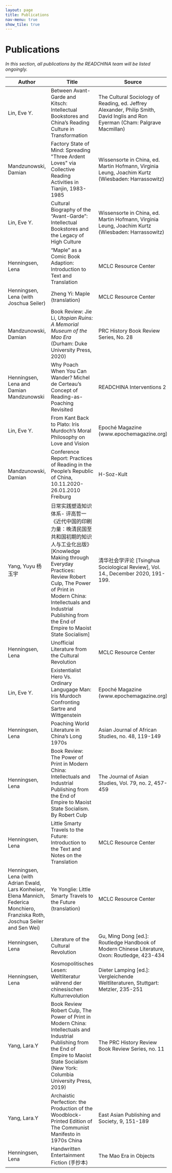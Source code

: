 ```yaml
---
layout: page
title: Publications
nav-menu: true
show_tile: true
---
```

# Publications
*In this section, all publications by the READCHINA team will be listed ongoingly.*

<!-- Please use a unified citation style  -->

<div class="table-wrapper">
	<table>
		<thead>
			<tr>
				<th>Author</th>
				<th>Title</th>
				<th>Source</th>
				<th>Date</th>
				<th>DOI / Link</th>
			</tr>
		</thead>
		<tbody>
		<tr>
			<td>Lin, Eve Y.</td>
			<td>Between Avant-Garde and Kitsch: Intellectual Bookstores and China’s Reading Culture in Transformation</td>
			<td>The Cultural Sociology of Reading, ed. Jeffrey Alexander, Philip Smith, David Inglis and Ron Eyerman (Cham: Palgrave Macmillan)              
			<td>forthcoming 2022</td>
			<td></td>
		</tr>
		<tr>
			<td>Mandzunowski, Damian</td>
			<td>Factory State of Mind: Spreading "Three Ardent Loves" via Collective Reading Activities in Tianjin, 1983-1985</td>
			<td>Wissensorte in China, ed. Martin Hofmann, Virginia Leung, Joachim Kurtz (Wiesbaden: Harrassowitz)</td>
			<td>forthcoming 2022</td>
			<td></td>
		</tr>
		<tr>
			<td>Lin, Eve Y.</td>
			<td>Cultural Biography of the “Avant-Garde”: Intellectual Bookstores and the Legacy of High Culture</td>
			<td>Wissensorte in China, ed. Martin Hofmann, Virginia Leung, Joachim Kurtz (Wiesbaden: Harrassowitz)</td>
			<td>forthcoming 2022</td>
			<td></td>
		</tr>
		<tr>
				<td>Henningsen, Lena</td>
				<td>“Maple” as a Comic Book Adaption: Introduction to Text and Translation</td>
				<td>MCLC Resource Center</td>
				<td>2021-07-26</td>
				<td><a href="https://u.osu.edu/mclc/online-series/maple-intro/" target="_blank"
						rel="noopener noreferrer">LINK</a></td>
			</tr>
			<tr>
				<td>Henningsen, Lena (with Joschua Seiler)</td>
				<td>Zheng Yi: Maple (translation)</td>
				<td>MCLC Resource Center</td>
				<td>2021-07-26</td>
				<td><a href="https://u.osu.edu/mclc/online-series/maple/" target="_blank"
						rel="noopener noreferrer">LINK</a></td>
			</tr>
			<tr>
				<td>Mandzunowski, Damian</td>
				<td>Book Review: Jie Li, <i>Utopian Ruins: A Memorial Museum of the Mao Era</i> (Durham: Duke University
					Press, 2020)</td>
				<td>PRC History Book Review Series, No. 28</td>
				<td>2021-07-12</td>
				<td><a href="http://prchistory.org/wp-content/uploads/2021/07/Jie_Li_review.pdf" target="_blank"
						rel="noopener noreferrer">LINK</a></td>
			</tr>
			<tr>
				<td>Henningsen, Lena and Damian Mandzunowski</td>
				<td>Why Poach When You Can Wander? Michel de Certeau’s Concept of Reading-as-Poaching Revisited</td>
				<td>READCHINA Interventions 2</td>
				<td>2021-05-04</td>
				<td><a href="https://readchina.github.io/interventions/poaching.html" target="_blank"
						rel="noopener noreferrer">LINK</a></td>
			</tr>
			<tr>
				<td>Lin, Eve Y.</td>
				<td>From Kant Back to Plato: Iris Murdoch’s Moral Philosophy on Love and Vision</td>
				<td>Epoché Magazine (www.epochemagazine.org)</td>
				<td>2021-5</td>
				<td><a href="https://epochemagazine.org/40/from-kant-back-to-plato-iris-murdochs-moral-philosophy-on-love-and-vision/" target="_blank" rel="noopener noreferrer">LINK</a></td>
			</tr>
			<tr>
				<td>Mandzunowski, Damian</td>
				<td>Conference Report: Practices of Reading in the People’s Republic of China, 10.11.2020-26.01.2010 Freiburg</td>
				<td>H-Soz-Kult</td>
				<td>2021-03-26</td>
				<td><a href="https://www.hsozkult.de/conferencereport/id/tagungsberichte-8901" target="_blank"
						rel="noopener noreferrer">LINK</a></td>
			</tr>
			<tr>
				<td>Yang, Yuyu 杨玉宇</td>
				<td>日常实践塑造知识体系- 评高哲一《近代中国的印刷力量：晚清民国至共和国初期的知识人与工业化出版》[Knowledge Making through Everyday Practices:
					Review Robert Culp, The Power of Print in Modern China: Intellectuals and Industrial Publishing from
					the End of Empire to Maoist State Socialism]</td>
				<td>清华社会学评论 [Tsinghua Sociological Review], Vol. 14., December 2020, 191-199.</td>
				<td>2020-12</td>
				<td><a href="https://mall.cnki.net/magazine/article/QHSP202002010.htm" target="_blank"
					rel="noopener noreferrer">LINK</a></td>
			</tr>
			<tr>
				<td>Henningsen, Lena</td>
				<td>Unofficial Literature from the Cultural Revolution</td>
				<td>MCLC Resource Center</td>
				<td>2020-09-30</td>
				<td><a href="https://u.osu.edu/mclc/log-in/" target="_blank" rel="noopener noreferrer">LINK</a></td>
			</tr>
			<tr>
				<td>Lin, Eve Y.</td>
				<td>Existentialist Hero Vs. Ordinary Langugage Man: Iris Murdoch Confronting Sartre and Wittgenstein</td>
				<td>Epoché Magazine (www.epochemagazine.org)</td>
				<td>2020-1</td>
				<td><a href="https://epochemagazine.org/28/existentialist-hero-vs-ordinary-language-man-iris-murdoch-confronting-sartre-and-wittgenstein/" target="_blank" rel="noopener noreferrer">LINK</a></td>
			</tr>
			<tr>
				<td>Henningsen, Lena</td>
				<td>Poaching World Literature in China’s Long 1970s</td>
				<td>Asian Journal of African Studies, no. 48, 119-149</td>
				<td>2020</td>
				<td><a href="https://www.researchgate.net/publication/342521654_POACHING_WORLD_LITERATURE_IN_CHINA%27S_LONG_1970s_Asian_Journal_of_African_Studies"
						target="_blank" rel="noopener noreferrer">LINK</a></td>
			</tr>
			<tr>
				<td>Henningsen, Lena</td>
				<td>Book Review: The Power of Print in Modern China: Intellectuals and Industrial Publishing from the
					End of Empire to Maoist State Socialism. By Robert Culp</td>
				<td>The Journal of Asian Studies, Vol. 79, no. 2, 457-459</td>
				<td>2020</td>
				<td><a href="https://doi.org/10.1017/S002191182000008X" target="_blank"
						rel="noopener noreferrer">10.1017/S002191182000008X</a></td>
			</tr>
			<tr>
				<td>Henningsen, Lena</td>
				<td>Little Smarty Travels to the Future: Introduction to the Text and Notes on the Translation</td>
				<td>MCLC Resource Center</td>
				<td>2020-09-21</td>
				<td><a href="https://u.osu.edu/mclc/online-series/little-smarty-intro/" target="_blank"
						rel="noopener noreferrer">LINK</a></td>
			</tr>
			<tr>
				<td>Henningsen, Lena (with Adrian Ewald, Lars Konheiser, Elena Mannich, Federica Monchiero, Franziska
					Roth, Joschua Seiler and Sen Wei)</td>
				<td>Ye Yonglie: Little Smarty Travels to the Future (translation)</td>
				<td>MCLC Resource Center</td>
				<td>2020-09-16</td>
				<td><a href="https://u.osu.edu/mclc/online-series/little-smarty-travels-to-the-future/" target="_blank"
						rel="noopener noreferrer">LINK</a></td>
			</tr>
			<tr>
				<td>Henningsen, Lena</td>
				<td>Literature of the Cultural Revolution</td>
				<td>Gu, Ming Dong [ed.]: Routledge Handbook of Modern Chinese Literature, Oxon: Routledge, 423-434</td>
				<td>2019</td>
				<td><a href="https://www.routledgehandbooks.com/doi/10.4324/9781315626994-34" target="_blank"
						rel="noopener noreferrer">10.4324/9781315626994-34</a></td>
			</tr>
			<tr>
				<td>Henningsen, Lena</td>
				<td>Kosmopolitisches Lesen: Weltliteratur während der chinesischen Kulturrevolution</td>
				<td>Dieter Lamping [ed.]: Vergleichende Weltliteraturen, Stuttgart: Metzler, 235-251</td>
				<td>2019</td>
				<td><a href="https://doi.org/10.1007/978-3-476-04925-4_16" target="_blank"
						rel="noopener noreferrer">10.1007/978-3-476-04925-4_16</a></td>
			</tr>
			<tr>
				<td>Yang, Lara.Y</td>
				<td>Book Review Robert Culp, The Power of Print in Modern China: Intellectuals and Industrial Publishing
					from the End of Empire to Maoist State Socialism (New York: Columbia University Press, 2019)</td>
				<td>The PRC History Review Book Review Series, no. 11</td>
				<td>2019-09</td>
				<td><a href="https://doi.org/10.1163/22106286-12341334" target="_blank"
						rel="noopener noreferrer">10.1163/22106286-12341334</a></td>
			</tr>
			<tr>
				<td>Yang, Lara.Y</td>
				<td>Archaistic Perfection: the Production of the Woodblock-Printed Edition of The Communist Manifesto in
					1970s China</td>
				<td>East Asian Publishing and Society, 9, 151-189</td>
				<td>2019</td>
				<td><a href="http://prchistory.org/wp-content/uploads/2019/09/Culp_review.pdf" target="_blank"
						rel="noopener noreferrer">LINK</a></td>
			</tr>
			<tr>
				<td>Henningsen, Lena</td>
				<td>Handwritten Entertainment Fiction (手抄本)</td>
				<td>The Mao Era in Objects</td>
				<td>2019</td>
				<td><a href="https://maoeraobjects.ac.uk/object-biographies/handwritten-entertainment-fiction-手抄本/"
						target="_blank" rel="noopener noreferrer">LINK</a></td>
			</tr>
